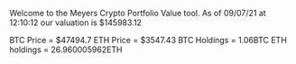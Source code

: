 Welcome to the Meyers Crypto Portfolio Value tool. 
As of 09/07/21 at 12:10:12 our valuation is $145983.12 

BTC Price = $47494.7
 ETH Price = $3547.43
BTC Holdings = 1.06BTC
 ETH holdings = 26.960005962ETH 

